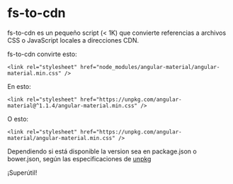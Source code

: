 # fs-to-cdn

fs-to-cdn es un pequeño script (< 1K) que convierte referencias a archivos CSS o JavaScript locales a direcciones CDN.

fs-to-cdn convirte esto:

```
<link rel="stylesheet" href="node_modules/angular-material/angular-material.min.css" />
```

En esto:

```
<link rel="stylesheet" href="https://unpkg.com/angular-material@^1.1.4/angular-material.min.css" />
```

O esto:

```
<link rel="stylesheet" href="https://unpkg.com/angular-material/angular-material.min.css" />
```


Dependiendo si está disponible la version sea en package.json o bower.json, según las especificaciones de [unpkg](https://unpkg.com)

¡Superútil!
